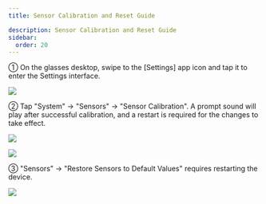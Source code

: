 ```yaml
---
title: Sensor Calibration and Reset Guide

description: Sensor Calibration and Reset Guide
sidebar:
  order: 20
---
```


① On the glasses desktop, swipe to the \[Settings] app icon and tap it to enter the Settings interface.

![](public/images/air3/sensor-1.PNG)

② Tap "System" → "Sensors" → "Sensor Calibration". A prompt sound will play after successful calibration, and a restart is required for the changes to take effect.

![](public/images/air3/sensor-2.PNG)

![](public/images/air3/sensor-3.PNG)

③ "Sensors" → "Restore Sensors to Default Values" requires restarting the device.

![](public/images/air3/sensor-4.PNG)











